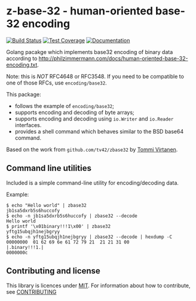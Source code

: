 # z-base-32 - human-oriented base-32 encoding

[![Build Status](https://img.shields.io/travis/corvus-ch/zbase32.svg)](https://travis-ci.org/corvus-ch/zbase32)
[![Test Coverage](https://img.shields.io/codecov/c/github/corvus-ch/zbase32.svg)](https://codecov.io/gh/corvus-ch/zbase32)
[![Documentation](https://godoc.org/gopgk.in/corvus-ch/zbase32.v1?status.svg)](https://godoc.org/gopkg.in/corvus-ch/zbase32.v1)


Golang pacakge which implements base32 encoding of binary data according to
http://philzimmermann.com/docs/human-oriented-base-32-encoding.txt.

Note: this is *NOT* RFC4648 or RFC3548. If you need to be compatible to one of
those RFCs, use `encoding/base32`.

This package:

* follows the example of `encoding/base32`;
* supports encoding and decoding of byte arrays;
* supports encoding and decoding using `io.Writer` and `io.Reader` interfaces.
* provides a shell command which behaves similar to the BSD base64 command.

Based on the work from `github.com/tv42/zbase32` by [Tommi
Virtanen](https://github.com/tv42).

## Command line utilities

Included is a simple command-line utility for encoding/decoding data.

Example:

```console
$ echo "Hello world" | zbase32
jb1sa5dxrb5s6huccofy
$ echo -n jb1sa5dxrb5s6huccofy | zbase32 --decode 
Hello world
$ printf '\x01binary!!!1\x00' | zbase32
yftg15ubqjh1nejbgryy
$ echo -n yftg15ubqjh1nejbgryy | zbase32 --decode | hexdump -C
00000000  01 62 69 6e 61 72 79 21  21 21 31 00              |.binary!!!1.|
0000000c
```

## Contributing and license

This library is licences under [MIT](LICENSE). For information about how to
contribute, see [CONTRIBUTING](CONTRIBUTING.md)
